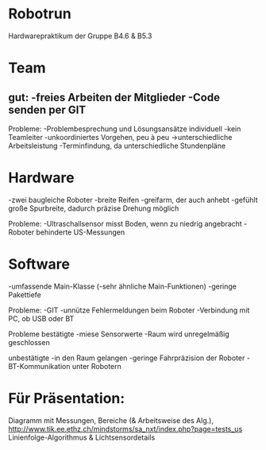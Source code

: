 Robotrun
========

Hardwarepraktikum der Gruppe B4.6 &amp; B5.3

Team
====
gut:
-freies Arbeiten der Mitglieder
-Code senden per GIT
-

Probleme:
-Problembesprechung und Lösungsansätze individuell
-kein Teamleiter
-unkoordiniertes Vorgehen, peu à peu
->unterschiedliche Arbeitsleistung
-Terminfindung, da unterschiedliche Stundenpläne


Hardware
========
-zwei baugleiche Roboter
-breite Reifen
-greifarm, der auch anhebt
-gefühlt große Spurbreite, dadurch präzise Drehung möglich

Probleme:
-Ultraschallsensor misst Boden, wenn zu niedrig angebracht
-Roboter behinderte US-Messungen


Software
========
-umfassende Main-Klasse
(-sehr ähnliche Main-Funktionen)
-geringe Pakettiefe

Probleme:
-GIT
-unnütze Fehlermeldungen beim Roboter
-Verbindung mit PC, ob USB oder BT


Probleme
bestätigte
-miese Sensorwerte
-Raum wird unregelmäßig geschlossen

unbestätigte
-in den Raum gelangen
-geringe Fahrpräzision der Roboter
-BT-Kommunikation unter Robotern



Für Präsentation:
=================
Diagramm mit Messungen, Bereiche (& Arbeitsweise des Alg.), http://www.tik.ee.ethz.ch/mindstorms/sa_nxt/index.php?page=tests_us
Linienfolge-Algorithmus & Lichtsensordetails

